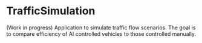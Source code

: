 # TrafficSimulation
(Work in progress) Application to simulate traffic flow scenarios. The goal is to compare efficiency of AI controlled vehicles to those controlled manually.
